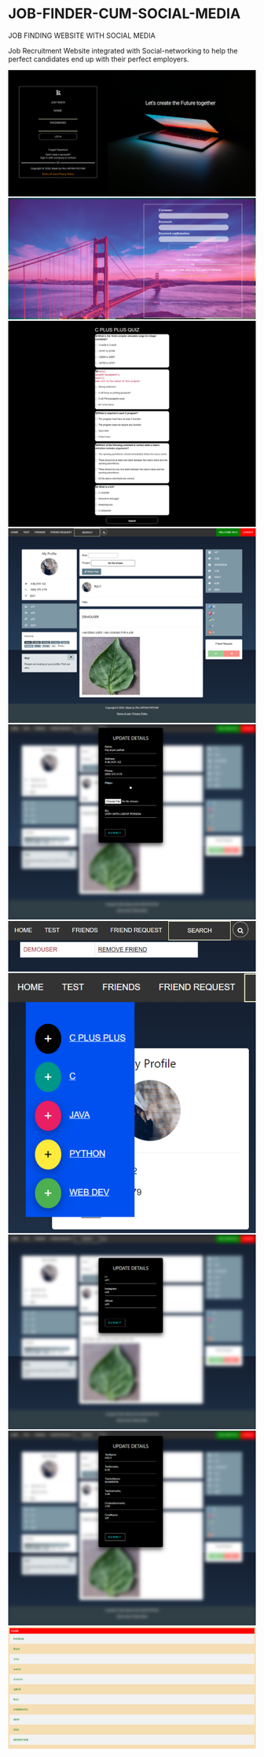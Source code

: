 # JOB-FINDER-CUM-SOCIAL-MEDIA
JOB FINDING WEBSITE WITH SOCIAL MEDIA

Job Recruitment Website integrated with Social-networking to help the perfect candidates end up with their perfect employers.

<img src="/imagejob/login.png" alt=""/>
<img src="/imagejob/signup.png" alt=""/>
<img src="/imagejob/a.png" alt=""/>
<img src="/imagejob/b.png" alt=""/>
<img src="/imagejob/c.png" alt=""/>
<img src="/imagejob/d.png" alt=""/>
<img src="/imagejob/e.png" alt=""/>
<img src="/imagejob/f.png" alt=""/>
<img src="/imagejob/g.png" alt=""/>
<img src="/imagejob/h.png" alt=""/>
